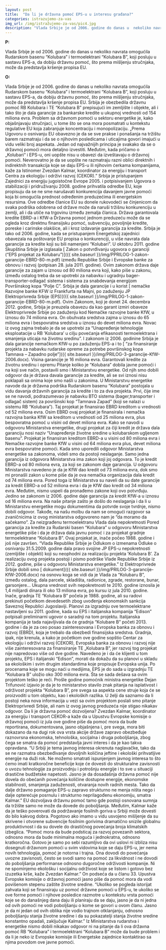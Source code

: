 ```yaml
---
layout: post
title:  "Da li je državna pomoć EPS-u u interesu građana?"
categories: istrazujemo-za-vas
img_url: /img/istražujemo-za-vas/pic4.jpg
description: "Vlada Srbije je od 2006. godine do danas u  nekoliko navrata omogućila Rudarskom basenu “Kolubara” i termoelektrani “Kolubara B”, koji posluju u sastavu EPS-a, da dobiju državnu pomoć, što prema mišljenju stručnjaka, može da predstavlja kršenje propisa EU."
---
```


**P:**

Vlada Srbije je od 2006. godine do danas u  nekoliko navrata omogućila Rudarskom basenu “Kolubara” i termoelektrani “Kolubara B”, koji posluju u sastavu EPS-a, da dobiju državnu pomoć, što prema mišljenju stručnjaka, može da predstavlja kršenje propisa EU.


**O:**

Vlada Srbije je od 2006. godine do danas u  nekoliko navrata omogućila Rudarskom basenu “Kolubara” i termoelektrani “Kolubara B”, koji posluju u sastavu EPS-a, da dobiju državnu pomoć, što prema mišljenju stručnjaka, može da predstavlja kršenje propisa EU. Srbija je obezbedila državnu pomoć RB Kolubara i TE “Kolubara B” prepisujući im zemljište i objekte, ali i tako što je dala garancije za bankarske kredite u ukupnoj vrednosti od 154 miliona evra. Problem sa državnom pomoći u sektoru energetike je, kako objašnjavaju stručnjaci, u tome što se ona mora posmatrati u kontekstu regulative EU koja zabranjuje koncentraciju i monopolizaciju.
„Prema Ugovoru o osnivanju EU obavezno je da se sve prakse i ponašanja na tržištu barem razmatraju i da se o njihovim posledicama i uticajima govori imajući u vidu veliki broj aspekata. Jedan od najvažnijih principa je svakako da se o državnoj pomoći mora detaljno izvestiti. Međutim, kada pričamo o „Kolubari“ i EPS-u, oni uopšte nisu u obavezi da izveštavaju o državnoj pomoći. Neverovatno je da se uopšte ne razmatraju razni oblici direktnih i indirektnih transakcija koje se daju EPS-u ili njihovim ćerkama kompanijama, kaže za Istinomer Zvezdan Kalmar, koordinator za energiju i transport Centra za ekologiju i održivi razvoj (CEKOR).” 
Srbija je pristupanjem Zajednici za energiju jugoistočne Evrope 2005. i potpisivanjem Ugovora o stabilizaciji i pridruživanju 2008. godine prihvatila odredbe EU, koje propisuju da se ne sme narušavati konkurencija davanjem javne pomoći koja bi omogućila prednost određenim preduzećima ili energetskim resursima. Ove odredbe članice EU su donele rukovodeći se činjenicom da svaka podrška odobrena od države može da naruši tržišnu konkurenciju u zemlji, ali i da utiče na trgovinu između zemalja članica.
Država garantovala kredite EBRD-a i KfW-a
Državna pomoć jednom preduzeću može da se ogleda kroz direktnu finansijsku pomoć, subvenciju, povoljnije kredite, poreske i carinske olakšice, ali i kroz izdavanje garancija za kredite. Srbija je tako od 2006. godine, kada se pristupanjem Energetskoj zajednici obavezala na poštovanje EU propisa o konkurenciji, u više navrata dala garancije za kredite koji su bili namenjeni “Kolubari”.
U oktobru 2011. godine Skupština Srbije je izglasala [ Zakon o potvrđivanju ugovora o garanciji (“EPS projekat za Kolubaru”)]({{ site.baseurl }}/img/PPRILOG-1-zakon-garancije-EBRD-80-m.pdf) između Republike Srbije i Evropske banke za obnovu i razvoj (potpisan 28. jula 2011. godine). Ovim zakonom država daje garancije za zajam u iznosu od 80 miliona evra koji, kako piše u zakonu, između ostalog treba da se upotrebi za nabavku i ugradnju bager-transporter-odlagač sistema i sistema za snabdevanja energijom Površinskog kopa “Polje C”.
Srbija je dala garancije i u korist [ nemačke Razvojne banke KFW iz Frankfurta na Majni, po zaduženju JP Elektroprivreda Srbije (EPS)]({{ site.baseurl }}/img/PRILOG-1-zakon-garancije-EBRD-80-m.pdf). Ovim Zakonom, koji je donet 24. decembra 2012. godine, Srbija je preuzela obavezu da kao garant izmiri obaveze Elektroprivrede Srbije po zaduženju kod Nemačke razvojne banke KfW, u iznosu do 74 miliona evra. On obuhvata sredstva zajma u iznosu do 65 miliona evra i bespovratna sredstva u iznosu do devet miliona evra. Novac iz ovog zajma trebalo je da se upotrebi za “Unapređenje tehnologije eksploatacije u RB ’Kolubara’ u cilju povećanja efikasnosti termoelektrana i smanjenja uticaja na životnu sredinu”.
I zakonom iz 2006. godinine Srbija je dala garancije nemačkom KfW-u  po zaduženju EPS-a i to [ “za finansiranje projekta za nabavku rudarske opreme za potrebe površinskog kopa Tamnava – Zapadno polje”]({{ site.baseurl }}/img/PRILOG-3-garancije-KfW-2006.docx). Visina garancije je 16 miliona evra.
Garantovali kredite za životnu sredinu i opremu
Pitanje koliko je “Kolubara” dobila javne pomoći i na koji sve način, postavili smo i Ministarstvu energetike. Od njih smo dobili odgovor da je država davala garancije za kredite, ali se svi iznosi nisu poklapali sa onima koje smo našli u zakonima. U Ministarstvu energetike navode da je državna podrška Rudarskom basenu “Kolubara” postojala u vidu davanja državnih garancija za kredite i to za dva projekta. Prvi, čije ime se ne navodi, podrazumevao je nabavku BTO sistema (bager,transporter i odlagač sistem) za površinski kop “Tamnava Zapad” (koji se nalazi u sistemu RB “Kolubara”). Taj projekat je finansirao EBRD kreditom u vrednosti od 52 miliona evra. Osim EBRD ovaj projekat je finansirala i nemačka razvojna banka KfW sa kreditom u vrednosti od 25 miliona evra, plus bespovratna pomoć u visini od devet miliona evra. Kako se navodi u odgovoru Ministarstva energetike, drugi projekat za čiji kredit je država dala garanciju nosi naziv “Unapređenje životne sredine u kolubarskom ugljenom basenu”. Projekat je finansiran kreditom EBRD-a u visini od 80 miliona evra i Nemačke razvojne banke KfW u visini od 64 miliona evra plus, devet miliona evra bespovratne pomoći.
Kada smo uporedili odgovor Ministarstva energetike sa zakonoma, videli smo da postoji neslaganje. Samo jedna garancija iz odgovora Ministarstva ima zakon koji joj odgovara. To je kredit EBRD-a od 80 miliona evra, za koji se zakonom daje garancija. U odgovoru Ministarstva navedeno je da je KfW dao kredit od 73 miliona evra, dok smo mi pronašli zakon u kome piše da je ova nemačka organizacija dala kredit od 74 miliona evra. Pored toga iz Ministarstva su naveli da su date garancije za kredit EBRD-a od 52 miliona evra i da je KfW dao kredit od 34 miliona evra. Međutim, nismo uspeli da pronađemo zakone koji ovo potvrđuju. Jedino se zakonom iz 2006. godine daje garancija za kredit KfW-a u iznosu od 16 miliona evra. Na naše pitanje zašto je došlo do neslaganja i da li u Ministarstvu energetike mogu dokumentima da potvrde svoje tvrdnje, nismo dobili odgovor. Takođe, na našu molbu da nam se omogući razgovor sa zvaničnicima iz ovog ministarstva odgovoreno nam je “da moramo da sačekamo”.
Za neizgrađenu termoelektranu Vlada dala nepokretnosti
Pored garancija za kredite za Rudarski basen “Kolubara” u odgovoru Ministarstva energetike piše i da je država dala javnu pomoć i za projekat gradnje termoelektrane “Kolubara B”. Ovaj projekat je, inače počeo 1988. godine i još nije završen.
“Vlada Republike Srbije je Odlukom o izmenama Odluke o osnivanju 31.5.2009. godine dala pravo svojine JP EPS-u nepokretnosti (zemljište i objekti) koji su neophodni za realizaciju projekta ’Kolubara B’. Za realizaciju ovog projekta postoji i pismo podrške Vlade Republike Srbije iz 2012. godine, piše u odgovoru Ministarstva energetike.” 
Iz Elektroprivrede Srbije dobili smo [ dokument]({{ site.baseurl }}/img/PRILOG-3-garancije-KfW-2006.docx)  na osnovu koga se vidi da je Vlada za “Kolubaru B”, između ostalog, dala parcele, skladišta, radionice, zgrade, restorane, bunar, garsonjere… Ukupna vrednost svih nepokretnosti te 2010. godine iznosila je 1,4 milijardi dinara ili oko 13 miliona evra, po kursu iz jula 2010. godine.
Inače, gradnja TE “Kolubara B” počela je 1988. godine, ali su radovi prekinuti početkom devedesetih zbog uvođenja ekonomskih sankcija Saveznoj Republici Jugoslaviji. Planovi za izgradnju ove termoelektrane nastavljeni su 2011. godine, kada su EPS i italijanska kompanija “Edison” potpisali preliminarni ugovor o saradnji na tom projektu. Italijanska kompanija je tada najavljivala da će gradnja “Kolubare B” početi 2013. godine i da je za ceo posao zainteresovana i Evropska banka za obnovu i razvoj (EBRD), koja je trebalo da obezbedi finansijska sredstva. Gradnja, ipak, nije krenula, a kako je početkom ove godine sopštio Centar za ekologiju i održivi razvoj (CEKOR), Evropska banka za obnovu i razvoj nije više zainteresovana za finansiranje TE „Kolubara B”, jer razvoj tog projekat nije napredovao više od dve godine. Navedeno je i da će klijenti u tom projektu, EPS i italijanski “Edison”, morati da dokažu da su planovi u skladu sa ekološkim i svim drugim standardima koje propisuje Evropska unija.
Po procenama koje se mogu naći u medijima, EPS je do sada u izgradnju TE “Kolubara B” uložio oko 300 miliona evra. Šta se sada dešava sa ovim projektom teško je reći. Prošle godine pomoćnik ministra energetike Dejan Trifunović izjavio je da je to ministarstvo stavilo znak pitanja na isplativost i održivost projekta “Kolubara B”, pre svega sa aspekta cene struje koja će se proizvoditi u tom objektu, kao i ekoloških razlika. U želji da saznamo da li postoji neka nova informacija u vezi sa ovim projektom poslali smo pitanje Elektroprivredi Srbije, ali nam iz ovog javnog preduzeća nije stigao nikakav odgovor.
Da li je državna pomoć dozvoljena?
Zvezdan Kalmar, koordinator za energiju i transport CEKOR-a kaže da u Upustvu Evropske komisije o državnoj pomoći iz jula ove godine piše da pomoć mora da bude reportirana, dokumentovana, jasno objašnjena i, pre svega, mora biti dokazano da na dugi rok ova vrsta akcije države zapravo obezbeđuje raznovrsna ekonomska, tehnološka, socijalna i druga poboljšanja, zbog čega se smatra da pomoć predstavlja javni interes i da je kao takva opravdana.
“U Srbiji je tema javnog interesa okrenuta naglavačke, tako da se ne razmatra obezbeđivanje dovoljnih količina jeftine i ekološki prihvatljive energije na duži rok. Ne možemo smatrati ispunjenjem javnog interesa to što ćemo imati kratkoročne beneficije koje će dovesti do strukturalne zavisnosti o uvozu tehnologije za proizvodnju i potrošnju energije i to sve u situaciji drastične budžetske napetosti. Jasno je da dosadašnja državna pomoć nije dovela do obećanih povećanja količine dostupne energije, ekonomske stabilnosti, smanjenja zaduženosti, otvaranja novih radnih mesta. Tako da dalje državno pomaganje EPS-u zapravo strukturno ne menja ništa nego i dalje opterećuje posrnulu i strukturno neprilagođenu ekonomiju, smatra Kalmar.” 
EU dozvoljava državnu pomoć tamo gde postoji osnovana sumnja da tržište samo ne može da dovede do poboljšanja. Međutim, Kalmar kaže da je teško poverovati da podržavanje fosilnih goriva u Srbiji može dovesti do bilo kakvog dobra. Pogotovo ako imamo u vidu usvojeno mišljenje da su skrivene i otvorene subvencije fosilnim gorivima dramatično snizile globalnu produktivnost i da su dovele do drastičnog povećanja broja klimatskih izbeglica.
“Pomoć mora da bude podsticaj za razvoj povezanih sektora, odnosno mora da bude minimalna moguća i jednokratna, odnosno kratkoročna. Gotovo je samo po sebi razumljivo da ovi uslovi ni izbliza nisu dosegnuti državnom pomoći u svim vidovima koje se daju EPS-u, jer nema novih tehnologija, pomoć je notorna i trajna. Ona dovodi do povećanja uvozne zavisnosti, često se svodi samo na pomoć za likvidnost i ne dovodi do poboljšanja performanse odnosno dugoročne održivosti kompanije. Ni ne spominjemo ekološku i socijalnu održivost koje se listom i gotovo bez izuzetka krše, kaže Zvezdan Kalmar.”
On podseća da u članu 33. Upustva Evropske komisije o državnoj pomoći jasno piše da pomoć mora da vodi povišenom stepenu zaštite životne sredine.
“Ukoliko se pogleda istorijat zahvata koji se finansiraju uz pomoć državne pomoći u EPS-u, te ukoliko se ove forme pomoći i njihove posledice razmotre u kontekstu vrsta pomoći koje se do današnjeg dana daju ili planiraju da se daju, jasno je da ni jedna od ovih pomoći ne vodi poboljšanju o kome se govori u ovom članu. Jasno je da ni jedan od ovih oblika nije vodio trajnom otklanjanju, odnosno poboljšanju stanja životne sredine i da su pokazatelji stanja životne sredine konstantno opadali, zaključuje Kalmar.” 
Iz Ministarstva rudarstva i energetike nismo dobili nikakav odgovor ni na pitanje da li ova državna pomoć RB “Kolubara” i termoelektrani “Kolubara B” može da bude problem i da li je neko iz Evropske komisije ili Energetske zajednice kontaktirao sa njima povodom ove javne pomoći.